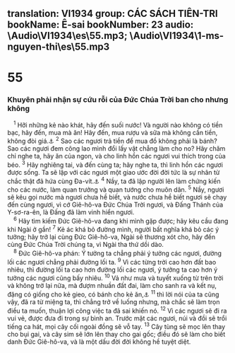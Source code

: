 translation: VI1934
group: CÁC SÁCH TIÊN-TRI
bookName: Ê-sai 
bookNumber: 23
audio: \Audio\VI1934\es\55.mp3; \Audio\VI1934\1-ms-nguyen-thi\es\55.mp3
-------

<div class="title"><h1>55</h1><h3>Khuyên phải nhận sự cứu rỗi của Đức Chúa Trời ban cho nhưng không</h3></div>
<span class="verse es_55_1"> <sup>1</sup> Hỡi những kẻ nào khát, hãy đến suối nước! Và người nào không có tiền bạc, hãy đến, mua mà ăn! Hãy đến, mua rượu và sữa mà không cần tiền, không đòi giá.<a data-toggle="tooltip" data-placement="bottom" title="Kh 21:6; 22:17">⚓</a></span>
<span class="verse es_55_2"><sup>2</sup> Sao các ngươi trả tiền để mua đồ không phải là bánh? Sao các ngươi đem công lao mình đổi lấy vật chẳng làm cho no? Hãy chăm chỉ nghe ta, hãy ăn của ngon, và cho linh hồn các ngươi vui thích trong của béo. </span>
<span class="verse es_55_3"><sup>3</sup> Hãy nghiêng tai, và đến cùng ta; hãy nghe ta, thì linh hồn các ngươi được sống. Ta sẽ lập với các ngươi một giao ước đời đời tức là sự nhân từ chắc thật đã hứa cùng Đa-vít.<a data-toggle="tooltip" data-placement="bottom" title="Cong 13:34">⚓</a></span>
<span class="verse es_55_4"><sup>4</sup> Nầy, ta đã lập người lên làm chứng kiến cho các nước, làm quan trưởng và quan tướng cho muôn dân. </span>
<span class="verse es_55_5"><sup>5</sup> Nầy, ngươi sẽ kêu gọi nước mà ngươi chưa hề biết, và nước chưa hề biết ngươi sẽ chạy đến cùng ngươi, vì cớ Giê-hô-va Đức Chúa Trời ngươi, và Đấng Thánh của Y-sơ-ra-ên, là Đấng đã làm vinh hiển ngươi. <br/></span>
<span class="verse es_55_6"> <sup>6</sup> Hãy tìm kiếm Đức Giê-hô-va đang khi mình gặp được; hãy kêu cầu đang khi Ngài ở gần! </span>
<span class="verse es_55_7"><sup>7</sup> Kẻ ác khá bỏ đường mình, người bất nghĩa khá bỏ các ý tưởng; hãy trở lại cùng Đức Giê-hô-va, Ngài sẽ thương xót cho, hãy đến cùng Đức Chúa Trời chúng ta, vì Ngài tha thứ dồi dào. <br/></span>
<span class="verse es_55_8"> <sup>8</sup> Đức Giê-hô-va phán: Ý tưởng ta chẳng phải ý tưởng các ngươi, đường lối các ngươi chẳng phải đường lối ta. </span>
<span class="verse es_55_9"><sup>9</sup> Vì các từng trời cao hơn đất bao nhiêu, thì đường lối ta cao hơn đường lối các ngươi, ý tưởng ta cao hơn ý tưởng các ngươi cũng bấy nhiêu. </span>
<span class="verse es_55_10"><sup>10</sup> Vả như mưa và tuyết xuống từ trên trời và không trở lại nữa, mà đượm nhuần đất đai, làm cho sanh ra và kết nụ, đặng có giống cho kẻ gieo, có bánh cho kẻ ăn,<a data-toggle="tooltip" data-placement="bottom" title="2Co 9:10">⚓</a></span>
<span class="verse es_55_11"><sup>11</sup> thì lời nói của ta cũng vậy, đã ra từ miệng ta, thì chẳng trở về luống nhưng, mà chắc sẽ làm trọn điều ta muốn, thuận lợi công việc ta đã sai khiến nó. </span>
<span class="verse es_55_12"><sup>12</sup> Vì các ngươi sẽ đi ra vui vẻ, được đưa đi trong sự bình an. Trước mặt các ngươi, núi và đồi sẽ trổi tiếng ca hát, mọi cây cối ngoài đồng sẽ vỗ tay. </span>
<span class="verse es_55_13"><sup>13</sup> Cây tùng sẽ mọc lên thay cho bụi gai, và cây sim sẽ lớn lên thay cho gai gốc; điều đó sẽ làm cho biết danh Đức Giê-hô-va, và là một dấu đời đời không hề tuyệt diệt. <br/></span>
